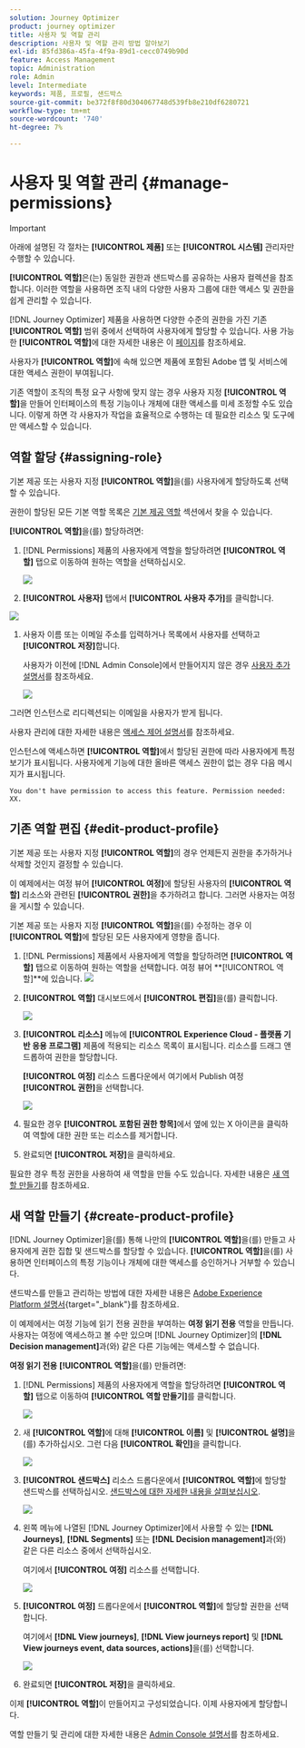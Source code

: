 ```yaml
---
solution: Journey Optimizer
product: journey optimizer
title: 사용자 및 역할 관리
description: 사용자 및 역할 관리 방법 알아보기
exl-id: 85fd386a-45fa-4f9a-89d1-cecc0749b90d
feature: Access Management
topic: Administration
role: Admin
level: Intermediate
keywords: 제품, 프로필, 샌드박스
source-git-commit: be372f8f80d304067748d539fb8e210df6280721
workflow-type: tm+mt
source-wordcount: '740'
ht-degree: 7%

---
```


# 사용자 및 역할 관리 {#manage-permissions}

>[!IMPORTANT]
>
> 아래에 설명된 각 절차는 **[!UICONTROL 제품]** 또는 **[!UICONTROL 시스템]** 관리자만 수행할 수 있습니다.

**[!UICONTROL 역할]**&#x200B;은(는) 동일한 권한과 샌드박스를 공유하는 사용자 컬렉션을 참조합니다. 이러한 역할을 사용하면 조직 내의 다양한 사용자 그룹에 대한 액세스 및 권한을 쉽게 관리할 수 있습니다.

[!DNL Journey Optimizer] 제품을 사용하면 다양한 수준의 권한을 가진 기존 **[!UICONTROL 역할]** 범위 중에서 선택하여 사용자에게 할당할 수 있습니다. 사용 가능한 **[!UICONTROL 역할]**&#x200B;에 대한 자세한 내용은 이 [페이지](ootb-product-profiles.md)를 참조하세요.

사용자가 **[!UICONTROL 역할]**&#x200B;에 속해 있으면 제품에 포함된 Adobe 앱 및 서비스에 대한 액세스 권한이 부여됩니다.

기존 역할이 조직의 특정 요구 사항에 맞지 않는 경우 사용자 지정 **[!UICONTROL 역할]**&#x200B;을 만들어 인터페이스의 특정 기능이나 개체에 대한 액세스를 미세 조정할 수도 있습니다. 이렇게 하면 각 사용자가 작업을 효율적으로 수행하는 데 필요한 리소스 및 도구에만 액세스할 수 있습니다.

## 역할 할당 {#assigning-role}

기본 제공 또는 사용자 지정 **[!UICONTROL 역할]**&#x200B;을(를) 사용자에게 할당하도록 선택할 수 있습니다.

권한이 할당된 모든 기본 역할 목록은 [기본 제공 역할](ootb-product-profiles.md) 섹션에서 찾을 수 있습니다.

**[!UICONTROL 역할]**&#x200B;을(를) 할당하려면:

1. [!DNL Permissions] 제품의 사용자에게 역할을 할당하려면 **[!UICONTROL 역할]** 탭으로 이동하여 원하는 역할을 선택하십시오.

   ![](assets/do-not-localize/access_control_2.png)

1.  **[!UICONTROL 사용자]** 탭에서 **[!UICONTROL 사용자 추가]**&#x200B;를 클릭합니다.

   ![](assets/do-not-localize/access_control_3.png)

1. 사용자 이름 또는 이메일 주소를 입력하거나 목록에서 사용자를 선택하고 **[!UICONTROL 저장]**&#x200B;합니다.

   사용자가 이전에 [!DNL Admin Console]에서 만들어지지 않은 경우 [사용자 추가 설명서](https://experienceleague.adobe.com/docs/experience-platform/access-control/ui/users.html)를 참조하세요.

   ![](assets/do-not-localize/access_control_4.png)

그러면 인스턴스로 리디렉션되는 이메일을 사용자가 받게 됩니다.

사용자 관리에 대한 자세한 내용은 [액세스 제어 설명서](https://experienceleague.adobe.com/docs/experience-platform/access-control/home.html?lang=ko)를 참조하세요.

인스턴스에 액세스하면 **[!UICONTROL 역할]**&#x200B;에서 할당된 권한에 따라 사용자에게 특정 보기가 표시됩니다. 사용자에게 기능에 대한 올바른 액세스 권한이 없는 경우 다음 메시지가 표시됩니다.

`You don't have permission to access this feature. Permission needed: XX.`

## 기존 역할 편집 {#edit-product-profile}

기본 제공 또는 사용자 지정 **[!UICONTROL 역할]**&#x200B;의 경우 언제든지 권한을 추가하거나 삭제할 것인지 결정할 수 있습니다.

이 예제에서는 여정 뷰어 **[!UICONTROL 여정]**&#x200B;에 할당된 사용자의 **[!UICONTROL 역할]** 리소스와 관련된 **[!UICONTROL 권한]**&#x200B;을 추가하려고 합니다. 그러면 사용자는 여정을 게시할 수 있습니다.

기본 제공 또는 사용자 지정 **[!UICONTROL 역할]**&#x200B;을(를) 수정하는 경우 이 **[!UICONTROL 역할]**&#x200B;에 할당된 모든 사용자에게 영향을 줍니다.

1. [!DNL Permissions] 제품에서 사용자에게 역할을 할당하려면 **[!UICONTROL 역할]** 탭으로 이동하여 원하는 역할을 선택합니다. 여정 뷰어 **[!UICONTROL 역할]**에 있습니다.
   ![](assets/do-not-localize/access_control_5.png)

1. **[!UICONTROL 역할]** 대시보드에서 **[!UICONTROL 편집]**&#x200B;을(를) 클릭합니다.

   ![](assets/do-not-localize/access_control_6.png)

1. **[!UICONTROL 리소스]** 메뉴에 **[!UICONTROL Experience Cloud - 플랫폼 기반 응용 프로그램]** 제품에 적용되는 리소스 목록이 표시됩니다. 리소스를 드래그 앤 드롭하여 권한을 할당합니다.

   **[!UICONTROL 여정]** 리소스 드롭다운에서 여기에서 Publish 여정 **[!UICONTROL 권한]**&#x200B;을 선택합니다.

   ![](assets/do-not-localize/access_control_14.png)

1. 필요한 경우 **[!UICONTROL 포함된 권한 항목]**&#x200B;에서 옆에 있는 X 아이콘을 클릭하여 역할에 대한 권한 또는 리소스를 제거합니다.

1. 완료되면 **[!UICONTROL 저장]**&#x200B;을 클릭하세요.

필요한 경우 특정 권한을 사용하여 새 역할을 만들 수도 있습니다. 자세한 내용은 [새 역할 만들기](#create-product-profile)를 참조하세요.

## 새 역할 만들기 {#create-product-profile}

[!DNL Journey Optimizer]을(를) 통해 나만의 **[!UICONTROL 역할]**&#x200B;을(를) 만들고 사용자에게 권한 집합 및 샌드박스를 할당할 수 있습니다. **[!UICONTROL 역할]**&#x200B;을(를) 사용하면 인터페이스의 특정 기능이나 개체에 대한 액세스를 승인하거나 거부할 수 있습니다.

샌드박스를 만들고 관리하는 방법에 대한 자세한 내용은 [Adobe Experience Platform 설명서](https://experienceleague.adobe.com/docs/experience-platform/sandbox/ui/user-guide.html?lang=ko-KR){target="_blank"}를 참조하세요.

이 예제에서는 여정 기능에 읽기 전용 권한을 부여하는 **여정 읽기 전용** 역할을 만듭니다. 사용자는 여정에 액세스하고 볼 수만 있으며 [!DNL Journey Optimizer]의 **[!DNL  Decision management]**&#x200B;과(와) 같은 다른 기능에는 액세스할 수 없습니다.

**여정 읽기 전용** **[!UICONTROL 역할]**&#x200B;을(를) 만들려면:

1. [!DNL Permissions] 제품의 사용자에게 역할을 할당하려면 **[!UICONTROL 역할]** 탭으로 이동하여 **[!UICONTROL 역할 만들기]**&#x200B;를 클릭합니다.

   ![](assets/do-not-localize/access_control_9.png)

1. 새 **[!UICONTROL 역할]**&#x200B;에 대해 **[!UICONTROL 이름]** 및 **[!UICONTROL 설명]**&#x200B;을(를) 추가하십시오. 그런 다음 **[!UICONTROL 확인]**&#x200B;을 클릭합니다.

   ![](assets/do-not-localize/access_control_10.png)

1. **[!UICONTROL 샌드박스]** 리소스 드롭다운에서 **[!UICONTROL 역할]**&#x200B;에 할당할 샌드박스를 선택하십시오. [샌드박스에 대한 자세한 내용을 살펴보십시오](sandboxes.md).

   ![](assets/do-not-localize/access_control_13.png)

1. 왼쪽 메뉴에 나열된 [!DNL Journey Optimizer]에서 사용할 수 있는 **[!DNL Journeys]**, **[!DNL Segments]** 또는 **[!DNL Decision management]**&#x200B;과(와) 같은 다른 리소스 중에서 선택하십시오.

   여기에서 **[!UICONTROL 여정]** 리소스를 선택합니다.

   ![](assets/do-not-localize/access_control_11.png)

1. **[!UICONTROL 여정]** 드롭다운에서 **[!UICONTROL 역할]**&#x200B;에 할당할 권한을 선택합니다.

   여기에서 **[!DNL View journeys]**, **[!DNL View journeys report]** 및 **[!DNL View journeys event, data sources, actions]**&#x200B;을(를) 선택합니다.

   ![](assets/do-not-localize/access_control_12.png)

1. 완료되면 **[!UICONTROL 저장]**&#x200B;을 클릭하세요.

이제 **[!UICONTROL 역할]**&#x200B;이 만들어지고 구성되었습니다. 이제 사용자에게 할당합니다.

역할 만들기 및 관리에 대한 자세한 내용은 [Admin Console 설명서](https://experienceleague.adobe.com/docs/experience-platform/access-control/abac/permissions-ui/roles.html?lang=ko-KR)를 참조하세요.
